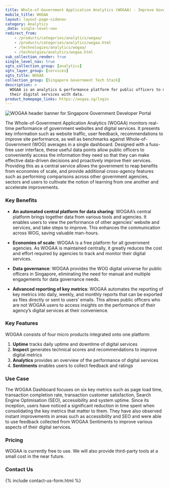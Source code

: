 ```yaml
---
title: Whole-of-Government Application Analytics (WOGAA) - Improve Government Services with Data
mobile_title: WOGAA
layout: layout-page-sidenav
category: Analytics
_data: single-level-nav
redirect_from:
    - /products/categories/analytics/wogaa/
    - /products/categories/analytics/wogaa.html
    - /technologies/analytics/wogaa/
    - /technolgies/analytics/wogaa.html
sub_collection_render: true
single_level_nav: true
sgts_collection_group: [analytics]
sgts_layer_group: [services]
sgts_title: WOGAA
collection_group: [Singapore Government Tech Stack]
description: >
  WOGAA is an analytics & performance platform for public officers to monitor the health of their government websites and optimise the performance of
  their digital services with data.
product_homepage_links: https://wogaa.sg/login
---
```


![WOGAA header banner for Singapore Government Developer Portal](/assets/img/WOGAA-NewHeaderBanner.png)

The Whole-of-Government Application Analytics (WOGAA) monitors real-time performance of government websites and digital services. It presents key information such as website traffic, user feedback, recommendations to improve site performance, as well as benchmarks against Whole-of-Government (WOG) averages in a single dashboard. Designed with a fuss-free user interface, these useful data points allow public officers to conveniently access the information they need so that they can make effective data-driven decisions and proactively improve their services. Providing this as a central service allows the government to reap benefits from economies of scale, and provide additional cross-agency features such as performing comparisons across other government agencies, sectors and users to cultivate the notion of learning from one another and accelerate improvements.

### Key Benefits 
- **An automated central platform for data sharing**: WOGAA’s central platform brings together data from various tools and agencies. It enables users to view the performance of other agencies' website and services, and take steps to improve. This enhances the communication across WOG, saving valuable man-hours.

- **Economies of scale**: WOGAA is a free platform for all government agencies. As WOGAA is maintained centrally, it greatly reduces the cost and effort required by agencies to track and monitor their digital services.

- **Data governance**: WOGAA provides the WOG digital universe for public officers in Singapore, eliminating the need for manual and multiple engagements for data governance needs.

- **Advanced reporting of key metrics**: WOGAA automates the reporting of key metrics into daily, weekly, and monthly reports that can be exported as files directly or sent to users’ emails. This allows public officers who are not WOGAA users to access insights on the performance of their agency’s digital services at their convenience.

### Key Features

WOGAA consists of four micro products integrated onto one platform:

1. **Uptime** tracks daily uptime and downtime of digital services
2. **Inspect** generates technical scores and recommendations to improve digital metrics
3. **Analytics** provides an overview of the performance of digital services
4. **Sentiments** enables users to collect feedback and ratings

### Use Case

The WOGAA Dashboard focuses on six key metrics such as page load time, transaction completion rate, transaction customer satisfaction, Search Engine Optimisation (SEO), accessibility and system uptime. Since its inception, users have noticed a significant reduction in time spent when consolidating the key metrics that matter to them. They have also observed instant improvements in areas such as accessibility and SEO and were able to use feedback collected from WOGAA Sentiments to improve various aspects of their digital services.

### Pricing

WOGAA is currently free to use. We will also provide third-party tools at a small cost in the near future.

### Contact Us

{% include contact-us-form.html %}
